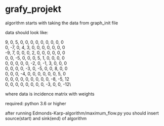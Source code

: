 # grafy_projekt

algorithm starts with taking the data from graph_init file

data should look like:

9, 0, 5, 0, 0, 0, 0, 0, 0, 0, 0, 0\
0, -7, 0, 4, 3, 0, 0, 0, 0, 0, 0, 0\
-9, 7, 0, 0, 0, 2, 0, 0, 0, 0, 0, 0\
0, 0, -5, 0, 0, 0, 5, 1, 0, 0, 0, 0\
0, 0, 0, 0, 0, -2, 0, -1, 3, 0, 0, 0\
0, 0, 0, 0, -3, 0, -5, 0, 0, 8, 0, 0\
0, 0, 0, -4, 0, 0, 0, 0, 0, 0, 5, 0\
0, 0, 0, 0, 0, 0, 0, 0, 0, -8, -5, 12\
0, 0, 0, 0, 0, 0, 0, 0, -3, 0, 0, -12\

where data is incidence matrix with weights

required: python 3.6 or higher

after running Edmonds-Karp-algorithm/maximum_flow.py you should insert source(start) and sink(end) of algorithm
